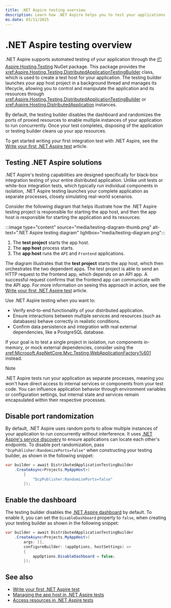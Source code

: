 ```yaml
---
title: .NET Aspire testing overview
description: Learn how .NET Aspire helps you to test your applications.
ms.date: 03/11/2025
---
```


# .NET Aspire testing overview

.NET Aspire supports automated testing of your application through the [📦 Aspire.Hosting.Testing](https://www.nuget.org/packages/Aspire.Hosting.Testing) NuGet package. This package provides the <xref:Aspire.Hosting.Testing.DistributedApplicationTestingBuilder> class, which is used to create a test host for your application. The testing builder launches your app host project in a background thread and manages its lifecycle, allowing you to control and manipulate the application and its resources through <xref:Aspire.Hosting.Testing.DistributedApplicationTestingBuilder> or <xref:Aspire.Hosting.DistributedApplication> instances.

By default, the testing builder disables the dashboard and randomizes the ports of proxied resources to enable multiple instances of your application to run concurrently. Once your test completes, disposing of the application or testing builder cleans up your app resources.

To get started writing your first integration test with .NET Aspire, see the [Write your first .NET Aspire test](./write-your-first-test.md) article.

## Testing .NET Aspire solutions

.NET Aspire's testing capabilities are designed specifically for black-box integration testing of your entire distributed application. Unlike unit tests or white-box integration tests, which typically run individual components in isolation, .NET Aspire testing launches your complete application as separate processes, closely simulating real-world scenarios.

Consider the following diagram that helps illustrate how the .NET Aspire testing project is responsible for starting the app host, and then the app host is responsible for starting the application and its resources:

:::image type="content" source="media/testing-diagram-thumb.png" alt-text=".NET Aspire testing diagram" lightbox="media/testing-diagram.png":::

1. The **test project** starts the app host.
1. The **app host** process starts.
1. The **app host** runs the `API` and `Frontend` applications.

The diagram illustrates that the **test project** starts the app host, which then orchestrates the two dependent apps. The test project is able to send an HTTP request to the frontend app, which depends on an API app. A successful request confirms that the frontend app can communicate with the API app. For more information on seeing this approach in action, see the [Write your first .NET Aspire test](write-your-first-test.md) article.

Use .NET Aspire testing when you want to:

- Verify end-to-end functionality of your distributed application.
- Ensure interactions between multiple services and resources (such as databases) behave correctly in realistic conditions.
- Confirm data persistence and integration with real external dependencies, like a PostgreSQL database.

If your goal is to test a single project in isolation, run components in-memory, or mock external dependencies, consider using the <xref:Microsoft.AspNetCore.Mvc.Testing.WebApplicationFactory%601> instead.

> [!NOTE]
> .NET Aspire tests run your application as separate processes, meaning you won't have direct access to internal services or components from your test code. You can influence application behavior through environment variables or configuration settings, but internal state and services remain encapsulated within their respective processes.

## Disable port randomization

By default, .NET Aspire uses random ports to allow multiple instances of your application to run concurrently without interference. It uses [.NET Aspire's service discovery](../service-discovery/overview.md) to ensure applications can locate each other's endpoints. To disable port randomization, pass `"DcpPublisher:RandomizePorts=false"` when constructing your testing builder, as shown in the following snippet:

```csharp
var builder = await DistributedApplicationTestingBuilder
    .CreateAsync<Projects.MyAppHost>(
        [
            "DcpPublisher:RandomizePorts=false"
        ]);
```

## Enable the dashboard

The testing builder disables the [.NET Aspire dashboard](../fundamentals/dashboard/overview.md) by default. To enable it, you can set the `DisableDashboard` property to `false`, when creating your testing builder as shown in the following snippet:

```csharp
var builder = await DistributedApplicationTestingBuilder
    .CreateAsync<Projects.MyAppHost>(
        args: [],
        configureBuilder: (appOptions, hostSettings) =>
        {
            appOptions.DisableDashboard = false;
        });
```

## See also

- [Write your first .NET Aspire test](./write-your-first-test.md)
- [Managing the app host in .NET Aspire tests](./manage-app-host.md)
- [Access resources in .NET Aspire tests](./accessing-resources.md)
